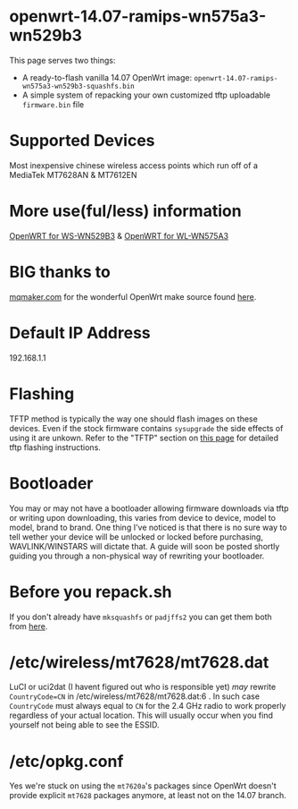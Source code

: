 # openwrt-14.07-ramips-wn575a3-wn529b3
This page serves two things: 
   * A ready-to-flash vanilla 14.07 OpenWrt image: `openwrt-14.07-ramips-wn575a3-wn529b3-squashfs.bin`
   * A simple system of repacking your own customized tftp uploadable `firmware.bin` file

# Supported Devices
Most inexpensive chinese wireless access points which run off of a MediaTek MT7628AN & MT7612EN

# More use(ful/less) information
[OpenWRT for WS-WN529B3](http://osmar.gonzal.us/openwrt-ws-wn529b3/#more-278) & [OpenWRT for WL-WN575A3](http://osmar.gonzal.us/openwrt-for-wl-wn575a3/#more-189)

# BIG thanks to
[mqmaker.com](https://mqmaker.com/) for the wonderful OpenWrt make source found [here](https://github.com/mqmaker/witi-openwrt).

# Default IP Address
192.168.1.1

# Flashing
TFTP method is typically the way one should flash images on these devices.
Even if the stock firmware contains `sysupgrade` the side effects of using it are unkown.
Refer to the "TFTP" section on [this page](https://wiki.openwrt.org/toh/wavlink/wl-wn575a3) for detailed tftp flashing instructions.

# Bootloader
You may or may not have a bootloader allowing firmware downloads via tftp or writing upon downloading, this varies from device to device, model to model, brand to brand.
One thing I've noticed is that there is no sure way to tell wether your device will be unlocked or locked before purchasing, WAVLINK/WINSTARS will dictate that.
A guide will soon be posted shortly guiding you through a non-physical way of rewriting your bootloader. 

# Before you repack.sh
If you don't already have `mksquashfs` or `padjffs2` you can get them both from [here](https://github.com/rssnsj/firmware-tools).

# /etc/wireless/mt7628/mt7628.dat
LuCI or uci2dat (I havent figured out who is responsible yet) *may* rewrite `CountryCode=CN` in /etc/wireless/mt7628/mt7628.dat:6 .
In such case `CountryCode` must always equal to `CN` for the 2.4 GHz radio to work properly regardless of your actual location.
This will usually occur when you find yourself not being able to see the ESSID.

# /etc/opkg.conf
Yes we're stuck on using the `mt7620a`'s packages since OpenWrt doesn't provide explicit `mt7628` packages anymore, at least not on the 14.07 branch.



